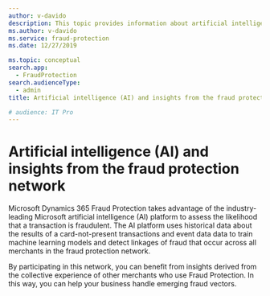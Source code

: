 ```yaml
---
author: v-davido
description: This topic provides information about artificial intelligence (AI) and insights from the fraud protection network in Microsoft Dynamics 365 Fraud Protection.
ms.author: v-davido
ms.service: fraud-protection
ms.date: 12/27/2019

ms.topic: conceptual
search.app: 
  - FraudProtection
search.audienceType:
  - admin
title: Artificial intelligence (AI) and insights from the fraud protection network

# audience: IT Pro
---
```



# Artificial intelligence (AI) and insights from the fraud protection network

Microsoft Dynamics 365 Fraud Protection takes advantage of the industry-leading Microsoft artificial intelligence (AI) platform to assess the likelihood that a transaction is fraudulent. The AI platform uses historical data about the results of a card-not-present transactions and event data data to train machine learning models and detect linkages of fraud that occur across all merchants in the fraud protection network. 

By participating in this network, you can benefit from insights derived from the collective experience of other merchants who use Fraud Protection. In this way, you can help your business handle emerging fraud vectors. 

